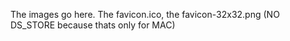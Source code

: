The images go here. The favicon.ico, the favicon-32x32.png (NO DS_STORE because thats only for MAC)
